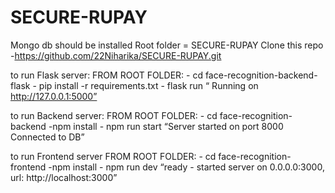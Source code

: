 # SECURE-RUPAY

Mongo db should be installed
Root folder = SECURE-RUPAY
Clone this repo -https://github.com/22Niharika/SECURE-RUPAY.git

to run Flask server:
FROM ROOT FOLDER:
        - cd face-recognition-backend-flask
        - pip install -r requirements.txt
        - flask run
        “ Running on http://127.0.0.1:5000”

to run Backend server:
FROM ROOT FOLDER:
        - cd face-recognition-backend
        -npm install
        - npm run start
“Server started on port 8000
Connected to DB”

to run Frontend server
FROM ROOT FOLDER:
        - cd face-recognition-frontend
        -npm install
        - npm run dev
“ready - started server on 0.0.0.0:3000, url: http://localhost:3000”

